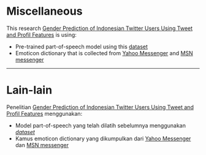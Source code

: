 # Miscellaneous
This research <a href="https://jiki.cs.ui.ac.id/index.php/jiki/article/view/1079">Gender Prediction of Indonesian Twitter Users Using Tweet and Profil Features</a> is using:

- Pre-trained part-of-speech model using this [dataset](https://github.com/famrashel/idn-tagged-corpus)
- Emoticon dictionary that is collected from [Yahoo Messenger](https://web.archive.org/web/20090411052027/http://messenger.yahoo.com/features/emoticons/) and [MSN messenger](https://web.archive.org/web/20090707114539/http://messenger.msn.com/Resource/Emoticons.aspx)
    
---
    
# Lain-lain
Penelitian <a href="https://jiki.cs.ui.ac.id/index.php/jiki/article/view/1079">Gender Prediction of Indonesian Twitter Users Using Tweet and Profil Features</a> menggunakan:

- Model part-of-speech yang telah dilatih sebelumnya menggunakan [*dataset*](https://github.com/famrashel/idn-tagged-corpus)
- Kamus emoticon dictionary yang dikumpulkan dari [Yahoo Messenger](https://web.archive.org/web/20090411052027/http://messenger.yahoo.com/features/emoticons/) dan [MSN messenger](https://web.archive.org/web/20090707114539/http://messenger.msn.com/Resource/Emoticons.aspx)
